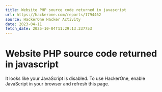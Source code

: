 ```yaml
---
title: Website PHP source code returned in javascript
url: https://hackerone.com/reports/1794462
source: HackerOne Hacker Activity
date: 2023-04-11
fetch_date: 2025-10-04T11:29:13.337753
---
```


# Website PHP source code returned in javascript

It looks like your JavaScript is disabled. To use HackerOne, enable JavaScript in your browser and refresh this page.